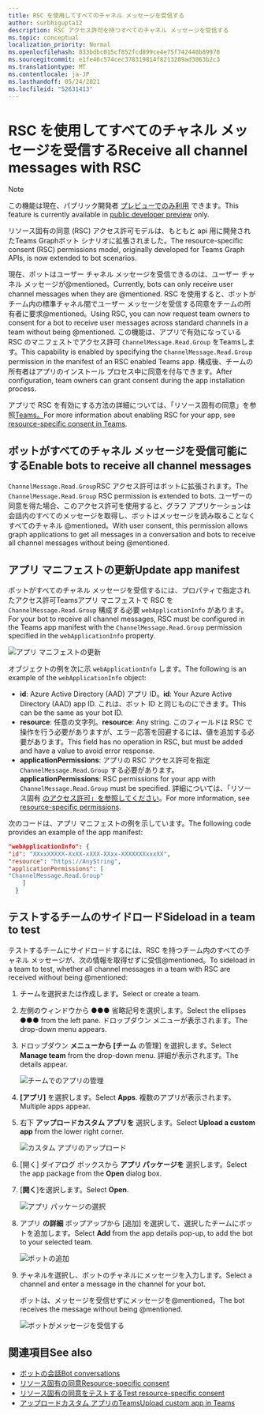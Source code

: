 ```yaml
---
title: RSC を使用してすべてのチャネル メッセージを受信する
author: surbhigupta12
description: RSC アクセス許可を持つすべてのチャネル メッセージを受信する
ms.topic: conceptual
localization_priority: Normal
ms.openlocfilehash: 833bdbc015cf852fcd899ce4e75f742448b89978
ms.sourcegitcommit: e1fe46c574cec378319814f8213209ad3063b2c3
ms.translationtype: MT
ms.contentlocale: ja-JP
ms.lasthandoff: 05/24/2021
ms.locfileid: "52631413"
---
```

# <a name="receive-all-channel-messages-with-rsc"></a><span data-ttu-id="31fb4-103">RSC を使用してすべてのチャネル メッセージを受信する</span><span class="sxs-lookup"><span data-stu-id="31fb4-103">Receive all channel messages with RSC</span></span>

> [!NOTE]
> <span data-ttu-id="31fb4-104">この機能は現在、パブリック開発者 [プレビューでのみ利用](../../../resources/dev-preview/developer-preview-intro.md) できます。</span><span class="sxs-lookup"><span data-stu-id="31fb4-104">This feature is currently available in [public developer preview](../../../resources/dev-preview/developer-preview-intro.md) only.</span></span>

<span data-ttu-id="31fb4-105">リソース固有の同意 (RSC) アクセス許可モデルは、もともと api 用に開発されたTeams Graphボット シナリオに拡張されました。</span><span class="sxs-lookup"><span data-stu-id="31fb4-105">The resource-specific consent (RSC) permissions model, originally developed for Teams Graph APIs, is now extended to bot scenarios.</span></span>

<span data-ttu-id="31fb4-106">現在、ボットはユーザー チャネル メッセージを受信できるのは、ユーザー チャネル メッセージが@mentioned。</span><span class="sxs-lookup"><span data-stu-id="31fb4-106">Currently, bots can only receive user channel messages when they are @mentioned.</span></span> <span data-ttu-id="31fb4-107">RSC を使用すると、ボットがチーム内の標準チャネル間でユーザー メッセージを受信する同意をチームの所有者に要求@mentioned。</span><span class="sxs-lookup"><span data-stu-id="31fb4-107">Using RSC, you can now request team owners to consent for a bot to receive user messages across standard channels in a team without being @mentioned.</span></span> <span data-ttu-id="31fb4-108">この機能は、アプリで有効になっている RSC のマニフェストでアクセス許可 `ChannelMessage.Read.Group` をTeamsします。</span><span class="sxs-lookup"><span data-stu-id="31fb4-108">This capability is enabled by specifying the `ChannelMessage.Read.Group` permission in the manifest of an RSC enabled Teams app.</span></span> <span data-ttu-id="31fb4-109">構成後、チームの所有者はアプリのインストール プロセス中に同意を付与できます。</span><span class="sxs-lookup"><span data-stu-id="31fb4-109">After configuration, team owners can grant consent during the app installation process.</span></span>

<span data-ttu-id="31fb4-110">アプリで RSC を有効にする方法の詳細については、「リソース固有の同意」を参照[Teams。](/microsoftteams/platform/graph-api/rsc/resource-specific-consent#update-your-teams-app-manifest)</span><span class="sxs-lookup"><span data-stu-id="31fb4-110">For more information about enabling RSC for your app, see [resource-specific consent in Teams](/microsoftteams/platform/graph-api/rsc/resource-specific-consent#update-your-teams-app-manifest).</span></span>

## <a name="enable-bots-to-receive-all-channel-messages"></a><span data-ttu-id="31fb4-111">ボットがすべてのチャネル メッセージを受信可能にする</span><span class="sxs-lookup"><span data-stu-id="31fb4-111">Enable bots to receive all channel messages</span></span>

<span data-ttu-id="31fb4-112">`ChannelMessage.Read.Group`RSC アクセス許可はボットに拡張されます。</span><span class="sxs-lookup"><span data-stu-id="31fb4-112">The `ChannelMessage.Read.Group` RSC permission is extended to bots.</span></span> <span data-ttu-id="31fb4-113">ユーザーの同意を得た場合、このアクセス許可を使用すると、グラフ アプリケーションは会話内のすべてのメッセージを取得し、ボットはメッセージを読み取ることなくすべてのチャネル @mentioned。</span><span class="sxs-lookup"><span data-stu-id="31fb4-113">With user consent, this permission allows graph applications to get all messages in a conversation and bots to receive all channel messages without being @mentioned.</span></span>

## <a name="update-app-manifest"></a><span data-ttu-id="31fb4-114">アプリ マニフェストの更新</span><span class="sxs-lookup"><span data-stu-id="31fb4-114">Update app manifest</span></span>

<span data-ttu-id="31fb4-115">ボットがすべてのチャネル メッセージを受信するには、プロパティで指定されたアクセス許可Teamsアプリ マニフェストで RSC を `ChannelMessage.Read.Group` 構成する必要 `webApplicationInfo` があります。</span><span class="sxs-lookup"><span data-stu-id="31fb4-115">For your bot to receive all channel messages, RSC must be configured in the Teams app manifest with the `ChannelMessage.Read.Group` permission specified in the `webApplicationInfo` property.</span></span>

![アプリ マニフェストの更新](~/bots/how-to/conversations/Media/appmanifest.png)

<span data-ttu-id="31fb4-117">オブジェクトの例を次に示 `webApplicationInfo` します。</span><span class="sxs-lookup"><span data-stu-id="31fb4-117">The following is an example of the `webApplicationInfo` object:</span></span>

* <span data-ttu-id="31fb4-118">**id**: Azure Active Directory (AAD) アプリ ID。</span><span class="sxs-lookup"><span data-stu-id="31fb4-118">**id**: Your Azure Active Directory (AAD) app ID.</span></span> <span data-ttu-id="31fb4-119">これは、ボット ID と同じものにできます。</span><span class="sxs-lookup"><span data-stu-id="31fb4-119">This can be the same as your bot ID.</span></span>
* <span data-ttu-id="31fb4-120">**resource**: 任意の文字列。</span><span class="sxs-lookup"><span data-stu-id="31fb4-120">**resource**: Any string.</span></span> <span data-ttu-id="31fb4-121">このフィールドは RSC で操作を行う必要がありますが、エラー応答を回避するには、値を追加する必要があります。</span><span class="sxs-lookup"><span data-stu-id="31fb4-121">This field has no operation in RSC, but must be added and have a value to avoid error response.</span></span>
* <span data-ttu-id="31fb4-122">**applicationPermissions**: アプリの RSC アクセス許可を指定 `ChannelMessage.Read.Group` する必要があります。</span><span class="sxs-lookup"><span data-stu-id="31fb4-122">**applicationPermissions**: RSC permissions for your app with `ChannelMessage.Read.Group` must be specified.</span></span> <span data-ttu-id="31fb4-123">詳細については、「リソース固有 [のアクセス許可」を参照してください](/microsoftteams/platform/graph-api/rsc/resource-specific-consent#resource-specific-permissions)。</span><span class="sxs-lookup"><span data-stu-id="31fb4-123">For more information, see [resource-specific permissions](/microsoftteams/platform/graph-api/rsc/resource-specific-consent#resource-specific-permissions).</span></span>

<span data-ttu-id="31fb4-124">次のコードは、アプリ マニフェストの例を示しています。</span><span class="sxs-lookup"><span data-stu-id="31fb4-124">The following code provides an example of the app manifest:</span></span>

```json
"webApplicationInfo": {
"id": "XXxxXXXXX-XxXX-xXXX-XXxx-XXXXXXXxxxXX",
"resource": "https://AnyString",
"applicationPermissions": [
"ChannelMessage.Read.Group"
    ]
  }
```

## <a name="sideload-in-a-team-to-test"></a><span data-ttu-id="31fb4-125">テストするチームのサイドロード</span><span class="sxs-lookup"><span data-stu-id="31fb4-125">Sideload in a team to test</span></span>

<span data-ttu-id="31fb4-126">テストするチームにサイドロードするには、RSC を持つチーム内のすべてのチャネル メッセージが、次の情報を取得せずに受信@mentioned。</span><span class="sxs-lookup"><span data-stu-id="31fb4-126">To sideload in a team to test, whether all channel messages in a team with RSC are received without being @mentioned:</span></span>

1. <span data-ttu-id="31fb4-127">チームを選択または作成します。</span><span class="sxs-lookup"><span data-stu-id="31fb4-127">Select or create a team.</span></span>
1. <span data-ttu-id="31fb4-128">左側のウィンドウから &#x25CF;&#x25CF;&#x25CF; 省略記号を選択します。</span><span class="sxs-lookup"><span data-stu-id="31fb4-128">Select the ellipses &#x25CF;&#x25CF;&#x25CF; from the left pane.</span></span> <span data-ttu-id="31fb4-129">ドロップダウン メニューが表示されます。</span><span class="sxs-lookup"><span data-stu-id="31fb4-129">The drop-down menu appears.</span></span>
1. <span data-ttu-id="31fb4-130">ドロップダウン **メニューから [チーム** の管理] を選択します。</span><span class="sxs-lookup"><span data-stu-id="31fb4-130">Select **Manage team** from the drop-down menu.</span></span> <span data-ttu-id="31fb4-131">詳細が表示されます。</span><span class="sxs-lookup"><span data-stu-id="31fb4-131">The details appear.</span></span>

   ![チームでのアプリの管理](~/bots/how-to/conversations/Media/managingteam.png)

1. <span data-ttu-id="31fb4-133">**[アプリ]** を選択します。</span><span class="sxs-lookup"><span data-stu-id="31fb4-133">Select **Apps**.</span></span> <span data-ttu-id="31fb4-134">複数のアプリが表示されます。</span><span class="sxs-lookup"><span data-stu-id="31fb4-134">Multiple apps appear.</span></span>
1. <span data-ttu-id="31fb4-135">右下 **アップロードカスタム アプリを** 選択します。</span><span class="sxs-lookup"><span data-stu-id="31fb4-135">Select **Upload a custom app** from the lower right corner.</span></span>

    ![カスタム アプリのアップロード](~/bots/how-to/conversations/Media/uploadingcustomapp.png)

1. <span data-ttu-id="31fb4-137">[開く] ダイアログ ボックスから **アプリ パッケージを** 選択します。</span><span class="sxs-lookup"><span data-stu-id="31fb4-137">Select the app package from the **Open** dialog box.</span></span>
1. <span data-ttu-id="31fb4-138">[**開く**]を選択します。</span><span class="sxs-lookup"><span data-stu-id="31fb4-138">Select **Open**.</span></span>

    ![アプリ パッケージの選択](~/bots/how-to/conversations/Media/selectapppackage.png)

1. <span data-ttu-id="31fb4-140">アプリ **の詳細** ポップアップから [追加] を選択して、選択したチームにボットを追加します。</span><span class="sxs-lookup"><span data-stu-id="31fb4-140">Select **Add** from the app details pop-up, to add the bot to your selected team.</span></span>

    ![ボットの追加](~/bots/how-to/conversations/Media/addingbot.png)

1. <span data-ttu-id="31fb4-142">チャネルを選択し、ボットのチャネルにメッセージを入力します。</span><span class="sxs-lookup"><span data-stu-id="31fb4-142">Select a channel and enter a message in the channel for your bot.</span></span>

    <span data-ttu-id="31fb4-143">ボットは、メッセージを受信せずにメッセージを@mentioned。</span><span class="sxs-lookup"><span data-stu-id="31fb4-143">The bot receives the message without being @mentioned.</span></span>

    ![ボットがメッセージを受信する](~/bots/how-to/conversations/Media/botreceivingmessage.png)

## <a name="see-also"></a><span data-ttu-id="31fb4-145">関連項目</span><span class="sxs-lookup"><span data-stu-id="31fb4-145">See also</span></span>

* [<span data-ttu-id="31fb4-146">ボットの会話</span><span class="sxs-lookup"><span data-stu-id="31fb4-146">Bot conversations</span></span>](/microsoftteams/platform/bots/how-to/conversations/conversation-basics)
* [<span data-ttu-id="31fb4-147">リソース固有の同意</span><span class="sxs-lookup"><span data-stu-id="31fb4-147">Resource-specific consent</span></span>](/microsoftteams/resource-specific-consent)
* [<span data-ttu-id="31fb4-148">リソース固有の同意をテストする</span><span class="sxs-lookup"><span data-stu-id="31fb4-148">Test resource-specific consent</span></span>](/microsoftteams/platform/graph-api/rsc/test-resource-specific-consent)
* [<span data-ttu-id="31fb4-149">アップロードカスタム アプリのTeams</span><span class="sxs-lookup"><span data-stu-id="31fb4-149">Upload custom app in Teams</span></span>](~/concepts/deploy-and-publish/apps-upload.md)
